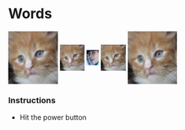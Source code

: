 # Words

<img src="images/cat.png" width="20%" align="center" />
<img src="images/cat.png" width="10%" align="center"/>
<img src="images/illest.png" width="5%" align="center"/>
<img src="images/cat.png" width="10%" align="center"/>
<img src="images/cat.png" width="20%" align="center"/>

### Instructions
- Hit the power button